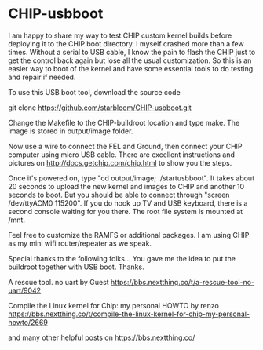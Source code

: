 # CHIP-usbboot


I am happy to share my way to test CHIP custom kernel builds before deploying it to the CHIP boot directory. I myself crashed more than a few times. Without a serial to USB cable, I know the pain to flash the CHIP just to get the control back again but lose all the usual customization. So this is an easier way to boot of the kernel and have some essential tools to do testing and repair if needed.

To use this USB boot tool, download the source code 

git clone https://github.com/starbloom/CHIP-usbboot.git

Change the Makefile to the CHIP-buildroot location and type make. The image is stored in output/image folder.

Now use a wire to connect the FEL and Ground, then connect your CHIP computer using micro USB cable. There are excellent instructions and pictures on http://docs.getchip.com/chip.html to show you the steps.

Once it's powered on, type "cd output/image; ./startusbboot". It takes about 20 seconds to upload the new kernel and images to CHIP and another 10 seconds to boot. But you should be able to connect through "screen /dev/ttyACM0 115200". If you do hook up TV and USB keyboard, there is a second console waiting for you there. The root file system is mounted at /mnt.

Feel free to customize the RAMFS or additional packages. I am using CHIP as my mini wifi router/repeater as we speak.

Special thanks to the following folks... You gave me the idea to put the buildroot together with USB boot. Thanks.

A rescue tool. no uart by Guest https://bbs.nextthing.co/t/a-rescue-tool-no-uart/9042

Compile the Linux kernel for Chip: my personal HOWTO by renzo https://bbs.nextthing.co/t/compile-the-linux-kernel-for-chip-my-personal-howto/2669

and many other helpful posts on https://bbs.nextthing.co/
